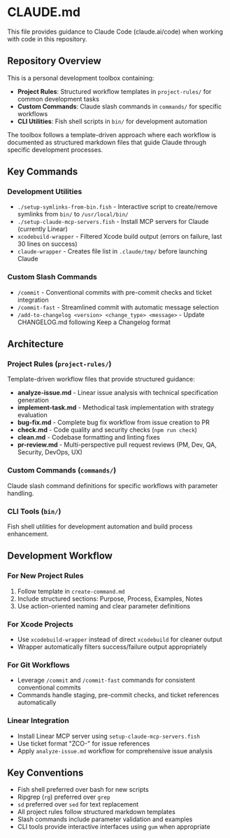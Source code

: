 # CLAUDE.md

This file provides guidance to Claude Code (claude.ai/code) when working with code in this repository.

## Repository Overview

This is a personal development toolbox containing:
- **Project Rules**: Structured workflow templates in `project-rules/` for common development tasks
- **Custom Commands**: Claude slash commands in `commands/` for specific workflows
- **CLI Utilities**: Fish shell scripts in `bin/` for development automation

The toolbox follows a template-driven approach where each workflow is documented as structured markdown files that guide Claude through specific development processes.

## Key Commands

### Development Utilities
- `./setup-symlinks-from-bin.fish` - Interactive script to create/remove symlinks from `bin/` to `/usr/local/bin/`
- `./setup-claude-mcp-servers.fish` - Install MCP servers for Claude (currently Linear)
- `xcodebuild-wrapper` - Filtered Xcode build output (errors on failure, last 30 lines on success)
- `claude-wrapper` - Creates file list in `.claude/tmp/` before launching Claude

### Custom Slash Commands
- `/commit` - Conventional commits with pre-commit checks and ticket integration
- `/commit-fast` - Streamlined commit with automatic message selection  
- `/add-to-changelog <version> <change_type> <message>` - Update CHANGELOG.md following Keep a Changelog format

## Architecture

### Project Rules (`project-rules/`)
Template-driven workflow files that provide structured guidance:

- **analyze-issue.md** - Linear issue analysis with technical specification generation
- **implement-task.md** - Methodical task implementation with strategy evaluation
- **bug-fix.md** - Complete bug fix workflow from issue creation to PR
- **check.md** - Code quality and security checks (`npm run check`)
- **clean.md** - Codebase formatting and linting fixes
- **pr-review.md** - Multi-perspective pull request reviews (PM, Dev, QA, Security, DevOps, UX)

### Custom Commands (`commands/`)
Claude slash command definitions for specific workflows with parameter handling.

### CLI Tools (`bin/`)
Fish shell utilities for development automation and build process enhancement.

## Development Workflow

### For New Project Rules
1. Follow template in `create-command.md`
2. Include structured sections: Purpose, Process, Examples, Notes
3. Use action-oriented naming and clear parameter definitions

### For Xcode Projects
- Use `xcodebuild-wrapper` instead of direct `xcodebuild` for cleaner output
- Wrapper automatically filters success/failure output appropriately

### For Git Workflows
- Leverage `/commit` and `/commit-fast` commands for consistent conventional commits
- Commands handle staging, pre-commit checks, and ticket references automatically

### Linear Integration
- Install Linear MCP server using `setup-claude-mcp-servers.fish`
- Use ticket format "ZCO-<number>" for issue references
- Apply `analyze-issue.md` workflow for comprehensive issue analysis

## Key Conventions

- Fish shell preferred over bash for new scripts
- Ripgrep (`rg`) preferred over `grep`
- `sd` preferred over `sed` for text replacement
- All project rules follow structured markdown templates
- Slash commands include parameter validation and examples
- CLI tools provide interactive interfaces using `gum` when appropriate